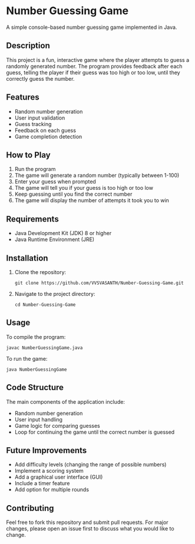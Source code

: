 # Number Guessing Game

A simple console-based number guessing game implemented in Java.

## Description

This project is a fun, interactive game where the player attempts to guess a randomly generated number. The program provides feedback after each guess, telling the player if their guess was too high or too low, until they correctly guess the number.

## Features

- Random number generation
- User input validation
- Guess tracking
- Feedback on each guess
- Game completion detection

## How to Play

1. Run the program
2. The game will generate a random number (typically between 1-100)
3. Enter your guess when prompted
4. The game will tell you if your guess is too high or too low
5. Keep guessing until you find the correct number
6. The game will display the number of attempts it took you to win

## Requirements

- Java Development Kit (JDK) 8 or higher
- Java Runtime Environment (JRE)

## Installation

1. Clone the repository:
   ```
   git clone https://github.com/VVSVASANTH/Number-Guessing-Game.git
   ```
2. Navigate to the project directory:
   ```
   cd Number-Guessing-Game
   ```

## Usage

To compile the program:
```
javac NumberGuessingGame.java
```

To run the game:
```
java NumberGuessingGame
```

## Code Structure

The main components of the application include:
- Random number generation
- User input handling
- Game logic for comparing guesses
- Loop for continuing the game until the correct number is guessed

## Future Improvements

- Add difficulty levels (changing the range of possible numbers)
- Implement a scoring system
- Add a graphical user interface (GUI)
- Include a timer feature
- Add option for multiple rounds

## Contributing

Feel free to fork this repository and submit pull requests. For major changes, please open an issue first to discuss what you would like to change.

